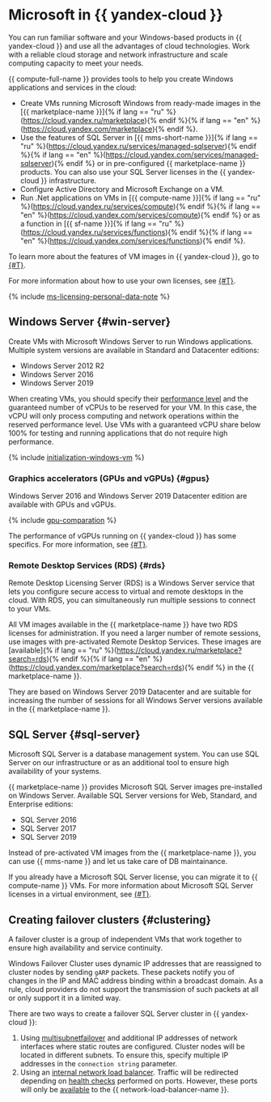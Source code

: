 # Microsoft in {{ yandex-cloud }}

You can run familiar software and your Windows-based products in {{ yandex-cloud }} and use all the advantages of cloud technologies. Work with a reliable cloud storage and network infrastructure and scale computing capacity to meet your needs.

{{ compute-full-name }} provides tools to help you create Windows applications and services in the cloud:

* Create VMs running Microsoft Windows from ready-made images in the [{{ marketplace-name }}]{% if lang == "ru" %}(https://cloud.yandex.ru/marketplace){% endif %}{% if lang == "en" %}(https://cloud.yandex.com/marketplace){% endif %}.
* Use the features of SQL Server in [{{ mms-short-name }}]{% if lang == "ru" %}(https://cloud.yandex.ru/services/managed-sqlserver){% endif %}{% if lang == "en" %}(https://cloud.yandex.com/services/managed-sqlserver){% endif %} or in pre-configured {{ marketplace-name }} products. You can also use your SQL Server licenses in the {{ yandex-cloud }} infrastructure.
* Configure Active Directory and Microsoft Exchange on a VM.
* Run .Net applications on VMs in [{{ compute-name }}]{% if lang == "ru" %}(https://cloud.yandex.ru/services/compute){% endif %}{% if lang == "en" %}(https://cloud.yandex.com/services/compute){% endif %} or as a function in [{{ sf-name }}]{% if lang == "ru" %}(https://cloud.yandex.ru/services/functions){% endif %}{% if lang == "en" %}(https://cloud.yandex.com/services/functions){% endif %}.

To learn more about the features of VM images in {{ yandex-cloud }}, go to [{#T}](list-of-instances.md).

For more information about how to use your own licenses, see [{#T}](licensing.md#byol).

{% include [ms-licensing-personal-data-note](../_includes/ms-licensing-personal-data-note.md) %}

## Windows Server {#win-server}

Create VMs with Microsoft Windows Server to run Windows applications. Multiple system versions are available in Standard and Datacenter editions:

* Windows Server 2012 R2
* Windows Server 2016
* Windows Server 2019

When creating VMs, you should specify their [performance level](../compute/concepts/performance-levels.md) and the guaranteed number of vCPUs to be reserved for your VM. In this case, the vCPU will only process computing and network operations within the reserved performance level. Use VMs with a guaranteed vCPU share below 100% for testing and running applications that do not require high performance.

{% include [initialization-windows-vm](../_includes/initialization-windows-vm.md) %}

### Graphics accelerators (GPUs and vGPUs) {#gpus}

Windows Server 2016 and Windows Server 2019 Datacenter edition are available with GPUs and vGPUs.

{% include [gpu-comparation](../_includes/compute/gpu-comparation.md) %}

The performance of vGPUs running on {{ yandex-cloud }} has some specifics. For more information, see [{#T}](../compute/concepts/gpus.md).

### Remote Desktop Services (RDS) {#rds}

Remote Desktop Licensing Server (RDS) is a Windows Server service that lets you configure secure access to virtual and remote desktops in the cloud. With RDS, you can simultaneously run multiple sessions to connect to your VMs.

All VM images available in the {{ marketplace-name }} have two RDS licenses for administration. If you need a larger number of remote sessions, use images with pre-activated Remote Desktop Services. These images are [available]{% if lang == "ru" %}(https://cloud.yandex.ru/marketplace?search=rds){% endif %}{% if lang == "en" %}(https://cloud.yandex.com/marketplace?search=rds){% endif %} in the {{ marketplace-name }}.

They are based on Windows Server 2019 Datacenter and are suitable for increasing the number of sessions for all Windows Server versions available in the {{ marketplace-name }}.

## SQL Server {#sql-server}

Microsoft SQL Server is a database management system. You can use SQL Server on our infrastructure or as an additional tool to ensure high availability of your systems.

{{ marketplace-name }} provides Microsoft SQL Server images pre-installed on Windows Server. Available SQL Server versions for Web, Standard, and Enterprise editions:

* SQL Server 2016
* SQL Server 2017
* SQL Server 2019

Instead of pre-activated VM images from the {{ marketplace-name }}, you can use {{ mms-name }} and let us take care of DB maintainance.

If you already have a Microsoft SQL Server license, you can migrate it to {{ compute-name }} VMs. For more information about Microsoft SQL Server licenses in a virtual environment, see [{#T}](licensing.md#SQLmobility).

## Creating failover clusters {#clustering}

A failover cluster is a group of independent VMs that work together to ensure high availability and service continuity.

Windows Failover Cluster uses dynamic IP addresses that are reassigned to cluster nodes by sending `gARP` packets. These packets notify you of changes in the IP and MAC address binding within a broadcast domain. As a rule, cloud providers do not support the transmission of such packets at all or only support it in a limited way.

There are two ways to create a failover SQL Server cluster in {{ yandex-cloud }}:

1. Using [multisubnetfailover](../tutorials/windows/mssql-alwayson.md#configure-always-on) and additional IP addresses of network interfaces where static routes are configured. Cluster nodes will be located in different subnets. To ensure this, specify multiple IP addresses in the `connection string` parameter.
1. Using an [internal network load balancer](../network-load-balancer/concepts/internal-load-balancer.md). Traffic will be redirected depending on [health checks](../network-load-balancer/concepts/health-check.md) performed on ports. However, these ports will only be [available](../network-load-balancer/concepts/internal-load-balancer.md#notes) to the {{ network-load-balancer-name }}.

